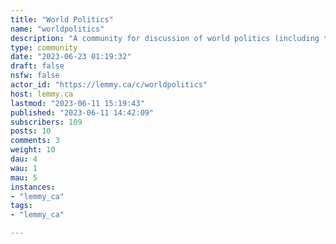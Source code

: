 ```yaml
---
title: "World Politics" 
name: "worldpolitics"
description: "A community for discussion of world politics (including the U.S.)Rules:1) No hate speech or bigotry of any kind.2) No spam or deliberate misinformation.3) Links to news articles should use the headline as the title whenever appropriate."
type: community
date: "2023-06-23 01:19:32"
draft: false
nsfw: false
actor_id: "https://lemmy.ca/c/worldpolitics"
host: lemmy.ca
lastmod: "2023-06-11 15:19:43"
published: "2023-06-11 14:42:09"
subscribers: 109
posts: 10
comments: 3
weight: 10
dau: 4
wau: 1
mau: 5
instances:
- "lemmy_ca"
tags: 
- "lemmy_ca"

---
```

